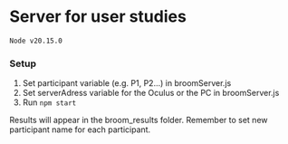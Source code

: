 # Server for user studies

`Node v20.15.0`

### Setup

1. Set participant variable (e.g. P1, P2...) in broomServer.js
2. Set serverAdress variable for the Oculus or the PC in broomServer.js
3. Run `npm start`

Results will appear in the broom_results folder.
Remember to set new participant name for each participant.
